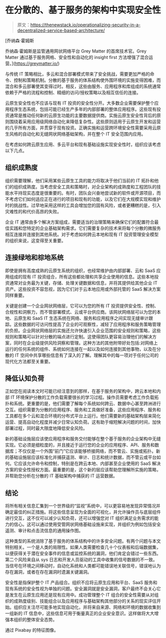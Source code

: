 # 在分散的、基于服务的架构中实现安全性

> 原文：<https://thenewstack.io/operationalizing-security-in-a-decentralized-service-based-architecture/>

[](https://greymatter.io/)

 [乔纳森·霍姆斯

乔纳森·霍姆斯是监管通用网状网络平台 Grey Matter 的首席技术官。Grey Matter 通过基于服务网格、安全性和自动化的 insight first 方法增强了混合运营。](https://greymatter.io/) [](https://greymatter.io/)

与传统 IT 策略相比，多云和混合部署模式带来了安全挑战，需要更加严格的命令、控制和策略机制。分散的基于服务的体系结构使外围环境的实施变得困难，而混合和多云部署使其变得过时。相反，这些由服务、应用程序和库组成的系统通常依赖于严格的流程和控制、精细的访问/授权策略以及相互信任的连接。

云原生安全性也不应该与现有 IT 投资的安全性分开。大多数企业需要保护整个应用程序生态系统，包括可能已经生产多年的内部部署的整体应用程序。这些现有投资通常是推动任何新的云原生功能的主要数据提供商。实施云原生安全性背后的原则围绕着采用应用级网络自动化来降低复杂性。这些原则适用于云原生开发和运营的几乎所有方面，并贯穿于现有投资。正确实施和运营跨环境安全性需要采用云原生风格的自动化和无缝网状网络基础架构，并在整个 IT 安全范围内应用。

在考虑如何跨云原生应用、多云平台和现有基础设施实现安全性时，组织应该考虑以下几点。

## 组织成熟度

组织需要理解，他们采用某些云原生工具的能力将取决于他们当前的 IT 拓扑和他们的组织成熟度。当考虑安全工具和策略时，对企业架构的成熟度和工程团队的技能水平持现实态度是很重要的。有时，团队会兴奋地尝试新的软件或开源项目，而不考虑它们如何适应正在进行的项目和现有的功能，以及它们在大规模实现和维护时的挑战性。过早地采用这样的工具会增加您的固有风险，或者更糟糕的是，引入灾难性的和代价高昂的失败。

企业 IT 通常由多个解决方案组成，需要适当的治理策略来确保它们的配置符合最佳实践和您特定的企业基础架构需求。它们需要复杂的技术来将每个分散的微服务相互连接并连接到其他系统。对于考虑如何跨云本地和现有 IT 投资管理安全模型的组织来说，这变得至关重要。

## 连接绿地和棕地系统

即使是拥有高度成熟的云原生系统的组织，也经常维护由内部部署、云和 SaaS 应用组成的现有 IT 投资组合，所有这些都处理和共享企业使用的信息。这些本地投资通常对业务最为关键，存储、处理关键数据和信息，并将其提供给其他企业 IT 资产。这些投资不容忽视，因为它们对于云本地应用或外部托管的 SaaS 解决方案同样重要。

关键是创建一个企业网状网络层，它可以为您的所有 IT 投资提供安全性、控制、合规性和洞察力，而不管部署模式、云或平台供应商。该网状网络层可以为您的本地、云原生和 SaaS IT 生态系统在网络、服务和应用程序之间实现无缝审计跟踪。这些数据的可访问性提高了企业的可观察性，减轻了应用程序和服务策略管理的负担。企业网状网络层的实施还允许快速引入企业范围的安全规则和策略，这些规则和策略可以针对分散的端点进行定制。这使得团队更容易治理他们的解决方案，同时在企业级提供风险洞察和管理。这种方法的其他附带好处包括:对网络上运行的任何系统的组件、系统如何连接在一起以及如何连接到其他事物，以及在分散的 IT 空间中共享哪些信息有了深入的了解。理解其中的每一项对于任何公司的现代化方法都至关重要。

## 降低认知负荷

正如您在阅读本文时可能已经注意到的那样，在基于服务的架构中，跨云本地和内部 IT 环境保护分散的工作负载需要很长的学习过程。操作员需要考虑工作负载拓扑和系统。更重要的是，他们需要了解每个系统如何跨云、数据中心甚至跨洲进行交互。组织需要为分散的应用程序、服务和工具做好准备，这些应用程序、服务和工具都在多个云和混合环境的分布式平台上运行。他们需要新的基础架构层来简化运营、提高自动化程度并减少日常认知负荷。这有助于缩短解决问题的时间，加快部署过程，同时最大限度地降低安全风险。

新的基础设施层应该使应用程序和服务交付能够在整个基于服务的企业架构中无缝实现。它必须是细粒度的，并且接近于运行您的企业的应用程序、API、服务和数据库；不仅仅是一个外围“前门”它应该能够桥接网络，而不管云、实施或拓扑。新的基础设施层应该标准化并捕获遥测、审计、日志和统计数据，而不管云或平台如何。它应该允许命令和控制，特别是在跨云本地、内部甚至企业使用的 SaaS 解决方案的安全性授权方面。最重要的是，这个新的层应该帮助您理解所实施的策略，并帮助您分析在分散的 IT 基础架构中捕获的 IT 运营数据。

## 结论

将所有相关信息汇集到一个世界级的“监视”系统中，可以更容易地发现异常情况并确定最佳的纠正措施。将这些信息呈现为全面的可视化，并允许操作员与底层组件进行交互，这不仅可以减少认知负荷，还可以增强您对 IT 组织满足业务需求的能力的信心。这可以通过使用受管网状网络基础设施来实现，并组织为例如包括安全遥测、审计和点击流信息的通用操作图。

这种类型的系统消除了基于服务的体系结构中的许多安全问题。有两个问题与本文特别相关。一个是人类的局限性。如果人类需要检查几十个仪表板和后端数据集，以便获得关于潜在安全事件的信息或监控系统的漏洞，他们肯定会错过一些东西。第二个风险来自从 sys 日志和开发人员驱动的工具中收集的信号数据的不一致。当信号在环境之间移动时，自动化系统和人类都可能错误地关联信号，错误地认为存在漏洞，或者在存在漏洞时遗漏关键漏洞。

安全性是指保护整个 IT 产品组合。组织不应将云原生应用和平台、SaaS 服务和现有系统的安全性视为单独的问题。安全漏洞就是安全漏洞，客户最终不会关心它是发生在云原生应用还是现有应用中。成功管理整个 IT 组合的安全性需要从对组织的成熟度级别、技能组合以及应用程序与基础架构其他部分的关系的现实评估开始。组织应关注尽可能多地实现自动化，并将来自来源、网络和环境的数据收集到一组新的 IT 信息中，这些信息可用于衡量真正的企业安全意识。这样做将大大增强本组织的整体安全态势。

通过 Pixabay 的特征图像。

<svg xmlns:xlink="http://www.w3.org/1999/xlink" viewBox="0 0 68 31" version="1.1"><title>Group</title> <desc>Created with Sketch.</desc></svg>